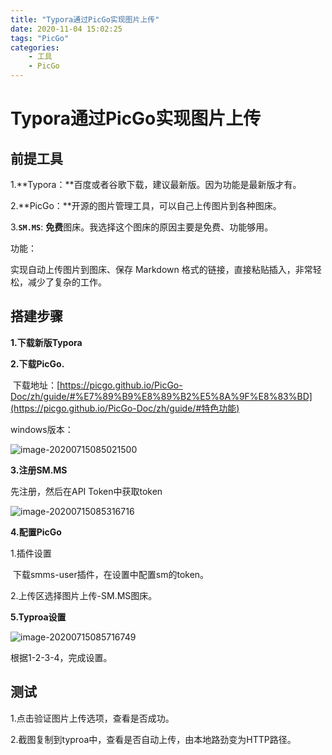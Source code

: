 ```yaml
---
title: "Typora通过PicGo实现图片上传"
date: 2020-11-04 15:02:25
tags: "PicGo"
categories: 
    - 工具
    - PicGo    
---
```


# Typora通过PicGo实现图片上传

## 前提工具

1.**Typora：**百度或者谷歌下载，建议最新版。因为功能是最新版才有。

2.**PicGo：**开源的图片管理工具，可以自己上传图片到各种图床。

3.**`SM.MS`**: **免费**图床。我选择这个图床的原因主要是免费、功能够用。

功能：

实现自动上传图片到图床、保存 Markdown 格式的链接，直接粘贴插入，非常轻松，减少了复杂的工作。

## 搭建步骤

**1.下载新版Typora**

**2.下载PicGo.**

​	下载地址：[https://picgo.github.io/PicGo-Doc/zh/guide/#%E7%89%B9%E8%89%B2%E5%8A%9F%E8%83%BD](https://picgo.github.io/PicGo-Doc/zh/guide/#特色功能)

windows版本：

![image-20200715085021500](https://i.loli.net/2020/07/15/NHOJdkQe5WKh2tV.png)

**3.注册SM.MS**

先注册，然后在API Token中获取token

![image-20200715085316716](https://i.loli.net/2020/07/15/AIMNFi76SzcVGP2.png)

**4.配置PicGo**

1.插件设置

​	下载smms-user插件，在设置中配置sm的token。

2.上传区选择图片上传-SM.MS图床。

**5.Typroa设置**

![image-20200715085716749](https://i.loli.net/2020/07/15/SgsVLF4e26Y39Ir.png)

根据1-2-3-4，完成设置。

## 测试

1.点击验证图片上传选项，查看是否成功。

2.截图复制到typroa中，查看是否自动上传，由本地路劲变为HTTP路径。